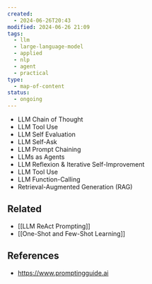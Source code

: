 ```yaml
---
created:
  - 2024-06-26T20:43
modified: 2024-06-26 21:09
tags:
  - llm
  - large-language-model
  - applied
  - nlp
  - agent
  - practical
type:
  - map-of-content
status:
  - ongoing
---
```

* LLM Chain of Thought
* LLM Tool Use
* LLM Self Evaluation
* LLM Self-Ask
* LLM Prompt Chaining
* LLMs as Agents
* LLM Reflexion & Iterative Self-Improvement
* LLM Tool Use
* LLM Function-Calling
* Retrieval-Augmented Generation (RAG)

## Related
* [[LLM ReAct Prompting]]
* [[One-Shot and Few-Shot Learning]]

## References
* https://www.promptingguide.ai
